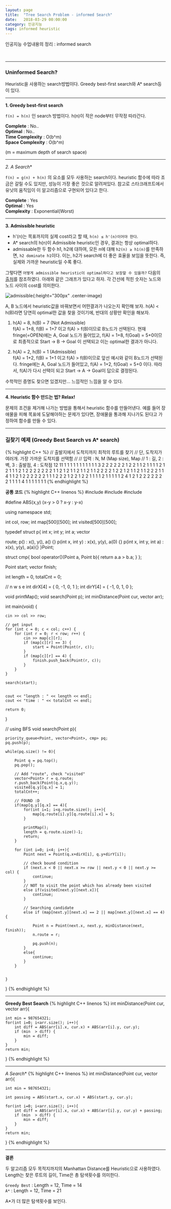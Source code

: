 ```yaml
---
layout: page
title:  "Tree Search Problem - informed Search"
date:   2018-03-29 00:00:00
category: 인공지능
tags: informed heuristic
---
```


인공지능 수업내용의 정리 : informed search

<!-- more -->

<br>

---

### Uninformed Search?

Heuristic을 사용하는 search방법이다. Greedy best-first search와 A* search등이 있다.

---

**1. Greedy best-first search**  

`f(n) = h(n)` 인 search 방법이다. h(n)이 작은 node부터 무작정 따라간다. 

>
**Complete** : No..  
**Optimal** : No..  
**Time Complexity** : O(b^m)  
**Space Complexity** : O(b^m)  
>

(m = maximum depth of search space)

---

**2. A* Search**  

`f(n) = g(n) + h(n)` 의 요소를 모두 사용하는 search이다. heuristic 함수에 따라 조금은 갈릴 수도 있지만, 성능이 가장 좋은 것으로 알려져있다. 참고로 스타크래프트에서 유닛의 움직임이 이 알고리즘으로 구현되어 있다고 한다.

>
**Complete** : Yes  
**Optimal** : Yes  
**Complexity** : Exponential(Worst)  
>

---

**3. Admissible heuristic**  

* h'(n)는 목표까지의 실제 cost라고 할 때, `h(n) ≤ h'(n)이어야 한다`.
* A* search의 h(n)이 Admissible heuristic인 경우, 결과는 항상 optimal하다.
* admissable한 두 함수 h1, h2에 대하여, 모든 n에 대해 `h2(n) ≥ h1(n)`를 만족하면, `h2 dominate h1`이다. 이는, h2가 search에 더 좋은 효율을 보임을 뜻한다. 즉, 실제와 가까운 heuristic일 수록 좋다.

그렇다면 `어떻게 admissible heuristic이 optimal하다고 보장할 수 있을까?` 다음의 [출처](https://cs.stackexchange.com/questions/16065/how-does-an-admissible-heuristic-ensure-an-optimal-solution?utm_medium=organic&utm_source=google_rich_qa&utm_campaign=google_rich_qa)를 참조하였다. 아래와 같은 그래프가 있다고 하자. 각 간선에 적힌 숫자는 노드와 노드 사이의 cost를 의미한다.

![admissible]({{site.url}}/assets/artificial/admissible.png){:height="300px" .center-image}  

A, B 노드에서 heuristic값을 바꿔보면서 어떤결과가 나오는지 확인해 보자. h(A) < h(B)라면 당연히 optimal한 값을 찾을 것이기에, 반대의 상황만 확인을 해보자.  
1. h(A) = 8, h(B) = 7 (Not Admissible)  
 f(A) = 1+8, f(B) = 1+7 이고 f(A) > f(B)이므로 B노드가 선택된다. 현재 fringe(=OPEN)에는 A, Goal 노드가 들어있고, f(A) = 1+8, f(Goal) = 5+0이므로 최종적으로 Start → B → Goal 이 선택되고 이는 optimal한 결과가 아니다.

2. h(A) = 2, h(B) = 1 (Admissible)  
 f(A) = 1+2, f(B) = 1+1 이고 f(A) > f(B)이므로 앞선 예시와 같이 B노드가 선택된다. fringe에는 A, Goal 노드가 들어있고, f(A) = 1+2, f(Goal) = 5+0 이다. 따라서, f(A)가 다시 선택이 되고 Start → A → Goal이 답으로 결정된다.

수학적인 증명도 찾으면 있겠지만... 느낌적인 느낌을 알 수 있다.

---

**4. Heuristic 함수 만드는 법? Relax!**

문제의 조건을 제거해 나가는 방법을 통해서 heuristic 함수를 만들어낸다. 예를 들어 장애물을 피해 목표에 도달해야하는 문제가 있다면, 장애물을 통과해 지나가도 된다고 가정하여 함수를 만들 수 있다.

---

### 길찾기 예제 (Greedy Best Search vs A* search)

{% highlight C++ %}
// 출발지에서 도착지까지 최적의 루트를 찾기
// 단, 도착지가 여러개. 가장 가까운 도착지를 선택함
// 
// 입력 : N, M (Map size), Map
// 1 : 길, 2 : 벽, 3 : 출발점, 4 : 도착점
12 11
1 1 1 1 1 1 1 1 1 1 1
3 2 2 2 2 2 2 1 2 2 1
1 2 1 1 1 1 2 1 2 1 1
1 2 1 2 2 2 2 2 2 2 1
1 2 1 2 1 1 2 1 1 2 1
1 2 2 2 2 1 2 2 1 2 1
1 2 1 1 2 2 2 1 1 4 1
1 2 1 2 2 2 2 2 2 1 1
1 2 2 2 1 2 2 1 2 2 1
1 1 1 2 1 1 1 1 1 2 4
1 2 1 2 2 2 2 2 2 2 1
1 1 1 4 1 1 1 1 1 1 1
{% endhighlight %}

  
**공통 코드**
{% highlight C++ linenos %}
#include <iostream>
#include <vector>
#include <queue>

#define ABS(x,y) (x-y > 0 ? x-y : y-x)

using namespace std;

int col, row;
int map[500][500];
int visited[500][500];

typedef struct p{
	int x;
	int y;
	int a;
	vector<p> route;
	p() : x(), y(), a() {}
	p(int x, int y) : x(x), y(y), a(0) {}
	p(int x, int y, int a) : x(x), y(y), a(a){}
}Point;

struct cmp{
	bool operator()(Point a, Point b){
		return a.a > b.a;
	}
};

Point start;
vector<Point> finish;

int length = 0, totalCnt = 0;

// n w s e
int dirX[4] = { 0, -1, 0, 1 };
int dirY[4] = { -1, 0, 1, 0 };

void printMap();
void search(Point p);
int minDistance(Point cur, vector<Point> arr);

int main(void) {

	cin >> col >> row;

	// get input
	for (int c = 0; c < col; c++) {
		for (int r = 0; r < row; r++) {
			cin >> map[c][r];
			if (map[c][r] == 3) {
				start = Point(Point(r, c));
			}
			if (map[c][r] == 4) {
				finish.push_back(Point(r, c));
			}
		}
	}

	search(start);


	cout << "length : " << length << endl;
	cout << "time : " << totalCnt << endl;

	return 0;
}

// using BFS
void search(Point p){

	priority_queue<Point, vector<Point>, cmp> pq;
	pq.push(p);

	while(pq.size() != 0){

		Point q = pq.top();
		pq.pop();

		// Add "route", check "visited"
		vector<Point> r = q.route;
		r.push_back(Point(q.x,q.y));
		visited[q.y][q.x] = 1;
		totalCnt++;

		// FOUND :D
		if(map[q.y][q.x] == 4){
			for(int i=1; i<q.route.size(); i++){
				map[q.route[i].y][q.route[i].x] = 5;
			}

			printMap();
			length = q.route.size()-1;
			return;
		}

		for (int i=0; i<4; i++){
			Point next = Point(q.x+dirX[i], q.y+dirY[i]);
			
			// check bound condition
			if (next.x < 0 || next.x >= row || next.y < 0 || next.y >= col) {
				continue;
			}
			// NOT to visit the point which has already been visited
			else if(visited[next.y][next.x]){
				continue;
			}

			// Searching candidate
			else if (map[next.y][next.x] == 2 || map[next.y][next.x] == 4) {
				
				Point n = Point(next.x, next.y, minDistance(next, finish));
				n.route = r;

				pq.push(n);
			}
			else{
				continue;
			}
		}
			

	}

}
{% endhighlight %}
  
---

**Greedy Best Search**
{% highlight C++ linenos %}
int minDistance(Point cur, vector<Point> arr){

	int min = 987654321;
	for(int i=0; i<arr.size(); i++){
		int diff = ABS(arr[i].x, cur.x) + ABS(arr[i].y, cur.y);
		if (min  > diff) {
			min = diff;
		}
	}
	return min;

}
{% endhighlight %}

---
  
**A* Search**
{% highlight C++ linenos %}
int minDistance(Point cur, vector<Point> arr){

	int min = 987654321;

	int passing = ABS(start.x, cur.x) + ABS(start.y, cur.y);

	for(int i=0; i<arr.size(); i++){
		int diff = ABS(arr[i].x, cur.x) + ABS(arr[i].y, cur.y) + passing;
		if (min  > diff) {
			min = diff;
		}
	}
	return min;

}
{% endhighlight %}

---

**결론**

두 알고리즘 모두 목적지까지의 Manhattan Distance를 Heuristic으로 사용하였다. Length는 찾은 루트의 길이, Time은 총 탐색횟수를 의미한다.

`Greedy Best` : Length = 12, Time = 14  
`A*` : Length = 12, Time = 21

A*가 더 많은 탐색횟수를 보인다.
